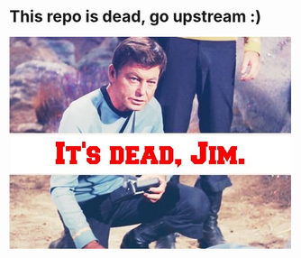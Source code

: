 # This repo is dead, go upstream :)
![dead_repo](https://raw.githubusercontent.com/portdirect/halcyon-kubernetes/kolla_dev/deadduck.jpg "Dead Repo")
